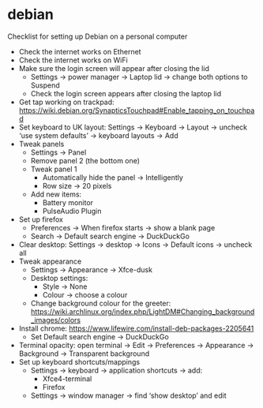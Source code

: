 # debian
Checklist for setting up Debian on a personal computer

- Check the internet works on Ethernet
- Check the internet works on WiFi
- Make sure the login screen will appear after closing the lid
  - Settings -> power manager -> Laptop lid -> change both options to Suspend
  - Check the login screen appears after closing the laptop lid
- Get tap working on trackpad: https://wiki.debian.org/SynapticsTouchpad#Enable_tapping_on_touchpad
- Set keyboard to UK layout: Settings -> Keyboard -> Layout -> uncheck ‘use system defaults’ -> keyboard layouts -> Add
- Tweak panels
  - Settings -> Panel
  - Remove panel 2 (the bottom one)
  - Tweak panel 1
    - Automatically hide the panel -> Intelligently
    - Row size -> 20 pixels
  - Add new items:
    - Battery monitor
    - PulseAudio Plugin
- Set up firefox
  - Preferences -> When firefox starts -> show a blank page
  - Search -> Default search engine -> DuckDuckGo
- Clear desktop: Settings -> desktop -> Icons -> Default icons -> uncheck all
- Tweak appearance
  - Settings -> Appearance -> Xfce-dusk
  - Desktop settings:
    - Style -> None
    - Colour -> choose a colour
  - Change background colour for the greeter: https://wiki.archlinux.org/index.php/LightDM#Changing_background_images/colors
- Install chrome: https://www.lifewire.com/install-deb-packages-2205641
  - Set Default search engine -> DuckDuckGo
- Terminal opacity: open terminal -> Edit -> Preferences -> Appearance -> Background -> Transparent background
- Set up keyboard shortcuts/mappings
  - Settings -> keyboard -> application shortcuts -> add:
    - Xfce4-terminal
    - Firefox
  - Settings -> window manager -> find ‘show desktop’ and edit
